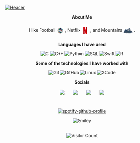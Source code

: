 

[![Header](https://github.com/yxshee/yxshee/blob/main/Yash%20Dogra.gif)](https://www.youtube.com/watch?v=e3U1TKgwoxE)

<div align="center">

**About Me**

I like  Football
<a href="https://www.espn.in/football/" style="text-decoration: none; color: white; font-weight: bold;"><img align="center" width="24px" src="https://github.com/yxshee/yxshee/blob/main/adidas-football-png-9.png" /></a> , Netflix 
<a href="https://www.netflix.com" style="text-decoration: none; color: white; font-weight: bold;"><img align="center" width="24px" src="https://github.com/yxshee/yxshee/blob/main/Netflix_Symbol_RGB.png" /></a> , and Mountains
<a href="https://www.google.com/maps/place/Himachal+Pradesh/@32.246137,78.034916,7z/data=!4m6!3m5!1s0x390453c367f901f7:0x7cfe04c5564b7725!8m2!3d32.1024076!4d77.5619419!16zL20vMDNwODU?entry=ttu" style="text-decoration: none; color: white; font-weight: bold;"><img align="center" width="29px" src="https://github.com/yxshee/yxshee/blob/main/IMG_4334.PNG" /></a> .


**Languages I have used**

![C](https://img.shields.io/badge/-C-000000?style=flat&logo=C)
![C++](https://img.shields.io/badge/-C++-000000?style=flat&logo=C%2B%2B&logoColor=00599C)
![Python](https://img.shields.io/badge/-Python-000000?style=flat&logo=python)
![SQL](https://img.shields.io/badge/-SQL-000000?style=flat&logo=MySQL)
![Swift](https://img.shields.io/badge/-Swift-000000?style=flat&logo=Swift)
![R](https://img.shields.io/badge/-R-000000?style=flat&logo=R)

<!--
<p align="left"> <a href="https://aws.amazon.com" target="_blank" rel="noreferrer"> <img src="https://raw.githubusercontent.com/devicons/devicon/master/icons/amazonwebservices/amazonwebservices-original-wordmark.svg" alt="aws" width="40" height="40"/> </a> <a href="https://www.docker.com/" target="_blank" rel="noreferrer"> <img src="https://raw.githubusercontent.com/devicons/devicon/master/icons/docker/docker-original-wordmark.svg" alt="docker" width="40" height="40"/> </a> <a href="https://cloud.google.com" target="_blank" rel="noreferrer"> <img src="https://www.vectorlogo.zone/logos/google_cloud/google_cloud-icon.svg" alt="gcp" width="40" height="40"/> </a> <a href="https://www.mathworks.com/" target="_blank" rel="noreferrer"> <img src="https://upload.wikimedia.org/wikipedia/commons/2/21/Matlab_Logo.png" alt="matlab" width="40" height="40"/> </a> </p>
-->


**Some of the technologies I have worked with**

![Git](https://img.shields.io/badge/-Git-000000?style=flat&logo=git&logoColor=F05032)
![GitHub](https://img.shields.io/badge/-GitHub-000000?style=flat&logo=github&logoColor=FFFFFF)
![Linux](https://img.shields.io/badge/-Linux-000000?style=flat&logo=linux&logoColor=FCC624)
![XCode](https://img.shields.io/badge/-XCode-000000?style=flat&logo=XCode&logoColor=1575F9)<!-- wi*quL3fcV -->

**Socials**


  <a href="https://www.linkedin.com/in/yxshee/">
    <img align="center" " width="24px" src="https://github.com/TheDudeThatCode/TheDudeThatCode/blob/master/Assets/Linkedin.svg" /></a>
 &nbsp &nbsp &nbsp 

  <a href="https://x.com/yxsheeee">
    <img align="center"  " width="26px" src="https://github.com/TheDudeThatCode/TheDudeThatCode/blob/master/Assets/Twitter.svg" /></a>
 &nbsp &nbsp &nbsp 

  <a href="https://www.instagram.com/y4shhx/">
    <img align="center"  " width="24px" src="https://github.com/TheDudeThatCode/TheDudeThatCode/blob/master/Assets/Instagram.svg" /></a>
 &nbsp &nbsp &nbsp 

  <a href="mailto:yash999901@gmail.com">
    <img align="center"  " width="26px" src="https://github.com/TheDudeThatCode/TheDudeThatCode/blob/master/Assets/Gmail.svg" /></a>







&nbsp;<div align="center">



[![spotify-github-profile](https://spotify-github-profile.kittinanx.com/api/view?uid=n7qq9tls80v3iktphyzqg1luc&cover_image=true&theme=compact&show_offline=false&background_color=121212&interchange=false)](https://spotify-github-profile.kittinanx.com/api/view?uid=n7qq9tls80v3iktphyzqg1luc&redirect=true)
  
</div>





<img src="https://github.com/fnky/fnky/raw/fnky/img/smile.gif" alt="Smiley" align="center">  
<br>
<br>

![Visitor Count](https://profile-counter.glitch.me/yxshee/count.svg)





<!--

  <img align="right" alt="GIF" src="https://github.com/yxshee/yxshee/blob/main/IMG_0504.jpeg" />


**yxshee/yxshee** is a ✨ _special_ ✨ repository because its `README.md` (this file) appears on your GitHub profile.

Here are some ideas to get you started:

- 🔭 I’m currently working on ...
- 🌱 I’m currently learning ...
- 👯 I’m looking to collaborate on ...
- 🤔 I’m looking for help with ...
- 💬 Ask me about ...
- 📫 How to reach me: ...
- 😄 Pronouns: ...
- ⚡ Fun fact: ...
-->
